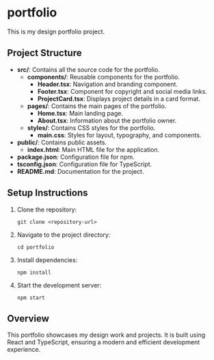 # portfolio
This is my design portfolio project. 

## Project Structure
- **src/**: Contains all the source code for the portfolio.
  - **components/**: Reusable components for the portfolio.
    - **Header.tsx**: Navigation and branding component.
    - **Footer.tsx**: Component for copyright and social media links.
    - **ProjectCard.tsx**: Displays project details in a card format.
  - **pages/**: Contains the main pages of the portfolio.
    - **Home.tsx**: Main landing page.
    - **About.tsx**: Information about the portfolio owner.
  - **styles/**: Contains CSS styles for the portfolio.
    - **main.css**: Styles for layout, typography, and components.
- **public/**: Contains public assets.
  - **index.html**: Main HTML file for the application.
- **package.json**: Configuration file for npm.
- **tsconfig.json**: Configuration file for TypeScript.
- **README.md**: Documentation for the project.

## Setup Instructions
1. Clone the repository:
   ```
   git clone <repository-url>
   ```
2. Navigate to the project directory:
   ```
   cd portfolio
   ```
3. Install dependencies:
   ```
   npm install
   ```
4. Start the development server:
   ```
   npm start
   ```

## Overview
This portfolio showcases my design work and projects. It is built using React and TypeScript, ensuring a modern and efficient development experience.